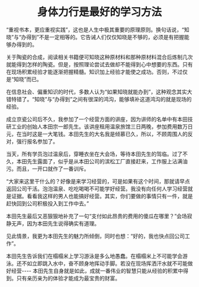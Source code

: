 <h1 align=center>身体力行是最好的学习方法</h1>

“重视书本，更应重视实践”，这也是人生中极其重要的原理原则。换句话说，“知晓”与“办得到”不是一定相等的。它告诫人们仅仅知晓是不够的，必须是有把握能够办得到的。

关于陶瓷的合成，阅读相关书籍便可知晓这种原材料和那种原材料混合后炼制几次就能得到怎样的陶瓷。但是，按照理论尝试去做却不能得到心中想要的东西。只有在现场积累经验才能逐渐把握精髓。知识加上经验才能使之成功。否则，不过仅是“知晓”而已。

在信息社会、偏重知识的时代，多数人认为“如果知晓就能办到”，这种观念其实大错特错了。“知晓”与“办得到”之间有很深的鸿沟，能够填补这道鸿沟的就是现场的经验。

成立京瓷公司后不久，我参加了一个经营方面的讲座，因为讲师的名单中有本田技研工业的创始人本田宗一郎先生。该讲座租用温泉旅馆三日两晚，参加费用数万日元，在当时这是一大笔钱。本田先生的大名我是倾慕已久，所以，不顾周围人的反对，强行报名参加了。

当天，所有学员泡过温泉后，穿睡衣坐在大会场，等待本田先生的驾临。过了不久，本田先生露面了，似乎是从本田公司的滨松工厂直接赶来，工作服上沾满油污。而且，一开口就作了一番训斥。

“大家来这里干什么的？好像是来学习经营的，可是如果有这个时间，那就请早点返回公司干活。泡泡温泉、吃吃喝喝不可能学好经营。我没有向任何人学习经营就是证据。看看我这样的男人也能搞好经营。其实，你们要做的事情只有一件，就是赶快回到公司积极投入到工作中去。”

本田先生最后又恶狠狠地补充了一句“支付如此昂贵的费用的傻瓜在哪里？”会场寂静无声，因为本田先生说得确实有道理。

见此情景，我更为本田先生的魅力所倾倒，同时也想：“好的，我也快点回公司工作”。

本田先生告诉我们在榻榻米上学习游泳是多么地愚蠢。在榻榻米上不可能学会游泳。还不如立即跳入水中，奋不顾身地挥动手脚。若没在现场挥洒汗水就不可能做好经营---- 本田先生自身就是如此，成就一番伟业的智慧只能从经验的积累中得到。只有亲历亲为的体验才能成为最宝贵的财富。

